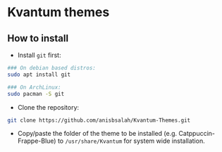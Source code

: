 # Kvantum themes

## How to install

* Install `git` first:

```bash
### On debian based distros:
sudo apt install git

### On ArchLinux:
sudo pacman -S git
```

* Clone the repository:

```bash
git clone https://github.com/anisbsalah/Kvantum-Themes.git
```

* Copy/paste the folder of the theme to be installed (e.g. Catppuccin-Frappe-Blue) to `/usr/share/Kvantum` for system wide installation.